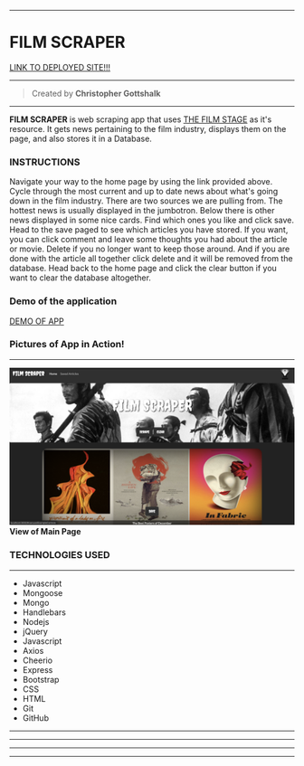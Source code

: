 ___
# FILM SCRAPER
[LINK TO DEPLOYED SITE!!!](https://serene-beyond-47544.herokuapp.com/)
___
>Created by **Christopher Gottshalk**
---
**FILM SCRAPER** is web scraping app that uses [THE FILM STAGE](https://thefilmstage.com/) as it's resource. It gets news pertaining to the film industry, displays them on the page, and also stores it in a Database.

### INSTRUCTIONS 
Navigate your way to the home page by using the link provided above. Cycle through the most current and up to date news about what's going down in the film industry. There are two sources we are pulling from. The hottest news is usually displayed in the jumbotron. Below there is other news displayed in some nice cards. Find which ones you like and click save. Head to the save paged to see which articles you have stored. If you want, you can click comment and leave some thoughts you had about the article or movie. Delete if you no longer want to keep those around. And if you are done with the article all together click delete and it will be removed from the database. Head back to the home page and click the clear button if you want to clear the database altogether.

### Demo of the application
[DEMO OF APP](https://drive.google.com/file/d/1T7BGax83hCS1qLzNHgnGHApxil1jJj8s/view)

### Pictures of App in Action!
---
![Main Page](public/assets/imgs/readmeshot.png "Main Page")
**View of Main Page**

### TECHNOLOGIES USED
---
* Javascript
* Mongoose
* Mongo
* Handlebars
* Nodejs
* jQuery
* Javascript
* Axios
* Cheerio
* Express
* Bootstrap
* CSS
* HTML
* Git
* GitHub
---
---
---
---